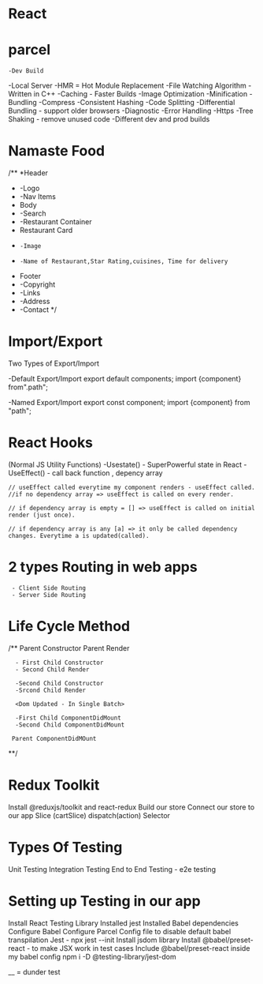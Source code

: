 #  React

# parcel

    -Dev Build
   -Local Server
   -HMR = Hot Module Replacement
   -File Watching Algorithm -Written in C++
   -Caching - Faster Builds
   -Image Optimization
   -Minification
   -Bundling
   -Compress
   -Consistent Hashing
   -Code Splitting
   -Differential Bundling - support older browsers
   -Diagnostic
   -Error Handling
   -Https
   -Tree Shaking - remove unused code
   -Different dev and prod builds
   
# Namaste Food 


/**
 *Header
 * -Logo
 * -Nav Items
 * Body
 * -Search
 * -Restaurant Container
 *   Restaurant Card
 *     -Image
 *     -Name of Restaurant,Star Rating,cuisines, Time for delivery
 * Footer
 *  -Copyright
 *  -Links
 *  -Address
 *  -Contact
 */ 

 # Import/Export

 Two Types of Export/Import

  -Default Export/Import
    export default components;
    import {component} from".path";

  -Named Export/Import
   export const component;
   import {component} from "path";

   # React Hooks

   (Normal JS Utility Functions)
   -Usestate() - SuperPowerful state in React
   -UseEffect() -  call back function , depency array

    // useEffect called everytime my component renders - useEffect called.
    //if no dependency array => useEffect is called on every render.

    // if dependency array is empty = [] => useEffect is called on initial render (just once).

    // if dependency array is any [a] => it only be called dependency changes. Everytime a is updated(called).

# 2 types Routing in web apps
     - Client Side Routing
     - Server Side Routing

# Life Cycle Method

  /** Parent Constructor
     Parent Render

      - First Child Constructor
      - Second Child Render

      -Second Child Constructor
      -Srcond Child Render

      <Dom Updated - In Single Batch>

      -First Child ComponentDidMount
      -Second Child ComponentDidMount

     Parent ComponentDidMOunt
  **/  
  

# Redux Toolkit

Install @reduxjs/toolkit and react-redux
Build our store
Connect our store to our app
Slice (cartSlice)
dispatch(action)
Selector

# Types Of Testing

Unit Testing
Integration Testing
End to End Testing - e2e testing

# Setting up Testing in our app

Install React Testing Library
Installed jest
Installed Babel dependencies
Configure Babel
Configure Parcel Config file to disable default babel transpilation
Jest - npx jest --init
Install jsdom library
Install @babel/preset-react - to make JSX work in test cases
Include @babel/preset-react inside my babel config
npm i -D @testing-library/jest-dom

__ = dunder test

